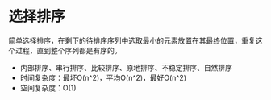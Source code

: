 # 选择排序 #

简单选择排序，在剩下的待排序序列中选取最小的元素放置在其最终位置，重复这个过程，直到整个序列都是有序的。

* 内部排序、串行排序、比较排序、原地排序、不稳定排序、自然排序
* 时间复杂度：最坏O(n^2)，平均O(n^2)，最好O(n^2)
* 空间复杂度：O(1)
